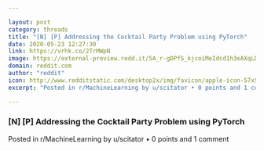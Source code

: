 ```yaml
---

layout: post
category: threads
title: "[N] [P] Addressing the Cocktail Party Problem using PyTorch"
date: 2020-05-23 12:27:30
link: https://vrhk.co/2TrMWpN
image: https://external-preview.redd.it/5A_r-gDPfS_kjcoiMeIdcd1h3eAXqLDJJftkDga2zl4.jpg?width=895&height=437&auto=webp&crop=895:437,smart&s=2a4c327841f0e78915356c82f5669105fa172ba1
domain: reddit.com
author: "reddit"
icon: http://www.redditstatic.com/desktop2x/img/favicon/apple-icon-57x57.png
excerpt: "Posted in r/MachineLearning by u/scitator • 0 points and 1 comment"

---
```


### [N] [P] Addressing the Cocktail Party Problem using PyTorch

Posted in r/MachineLearning by u/scitator • 0 points and 1 comment
